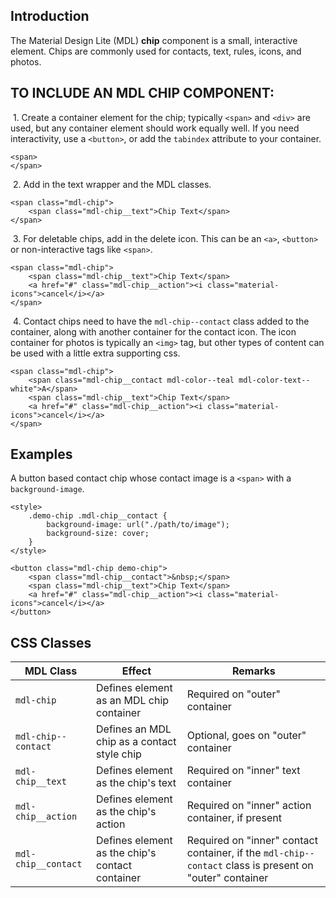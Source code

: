 <h2 id="introduction">Introduction</h2>

<p>The Material Design Lite (MDL) <strong>chip</strong> component is a small, interactive element.
Chips are commonly used for contacts, text, rules, icons, and photos.</p>

<h2 id="to-include-an-mdl-chip-component%3A">TO INCLUDE AN MDL CHIP COMPONENT:</h2>

<p>&nbsp;1. Create a container element for the chip; typically <code>&lt;span&gt;</code> and <code>&lt;div&gt;</code> are used, but any container element should work equally well. If you need interactivity, use a <code>&lt;button&gt;</code>, or add the <code>tabindex</code> attribute to your container.</p>

<pre><code class="html">&lt;span&gt;
&lt;/span&gt;
</code></pre>

<p>&nbsp;2. Add in the text wrapper and the MDL classes.</p>

<pre><code class="html">&lt;span class="mdl-chip"&gt;
    &lt;span class="mdl-chip__text"&gt;Chip Text&lt;/span&gt;
&lt;/span&gt;
</code></pre>

<p>&nbsp;3. For deletable chips, add in the delete icon. This can be an <code>&lt;a&gt;</code>, <code>&lt;button&gt;</code> or non-interactive tags like <code>&lt;span&gt;</code>.</p>

<pre><code class="html">&lt;span class="mdl-chip"&gt;
    &lt;span class="mdl-chip__text"&gt;Chip Text&lt;/span&gt;
    &lt;a href="#" class="mdl-chip__action"&gt;&lt;i class="material-icons"&gt;cancel&lt;/i&gt;&lt;/a&gt;
&lt;/span&gt;
</code></pre>

<p>&nbsp;4. Contact chips need to have the <code>mdl-chip--contact</code> class added to the container, along with another container for the contact icon. The icon container for photos is typically an <code>&lt;img&gt;</code> tag, but other types of content can be used with a little extra supporting css.</p>

<pre><code class="html">&lt;span class="mdl-chip"&gt;
    &lt;span class="mdl-chip__contact mdl-color--teal mdl-color-text--white"&gt;A&lt;/span&gt;
    &lt;span class="mdl-chip__text"&gt;Chip Text&lt;/span&gt;
    &lt;a href="#" class="mdl-chip__action"&gt;&lt;i class="material-icons"&gt;cancel&lt;/i&gt;&lt;/a&gt;
&lt;/span&gt;
</code></pre>

<h2 id="examples">Examples</h2>

<p>A button based contact chip whose contact image is a <code>&lt;span&gt;</code> with a <code>background-image</code>.</p>

<pre><code class="html">&lt;style&gt;
    .demo-chip .mdl-chip__contact {
        background-image: url("./path/to/image");
        background-size: cover;
    }
&lt;/style&gt;

&lt;button class="mdl-chip demo-chip"&gt;
    &lt;span class="mdl-chip__contact"&gt;&amp;nbsp;&lt;/span&gt;
    &lt;span class="mdl-chip__text"&gt;Chip Text&lt;/span&gt;
    &lt;a href="#" class="mdl-chip__action"&gt;&lt;i class="material-icons"&gt;cancel&lt;/i&gt;&lt;/a&gt;
&lt;/button&gt;
</code></pre>

<h2 id="css-classes">CSS Classes</h2>

<table>
<thead>
<tr>
  <th>MDL Class</th>
  <th>Effect</th>
  <th>Remarks</th>
</tr>
</thead>
<tbody>
<tr>
  <td><code>mdl-chip</code></td>
  <td>Defines element as an MDL chip container</td>
  <td>Required on "outer" container</td>
</tr>
<tr>
  <td><code>mdl-chip--contact</code></td>
  <td>Defines an MDL chip as a contact style chip</td>
  <td>Optional, goes on "outer" container</td>
</tr>
<tr>
  <td><code>mdl-chip__text</code></td>
  <td>Defines element as the chip's text</td>
  <td>Required on "inner" text container</td>
</tr>
<tr>
  <td><code>mdl-chip__action</code></td>
  <td>Defines element as the chip's action</td>
  <td>Required on "inner" action container, if present</td>
</tr>
<tr>
  <td><code>mdl-chip__contact</code></td>
  <td>Defines element as the chip's contact container</td>
  <td>Required on "inner" contact container, if the <code>mdl-chip--contact</code> class is present on "outer" container</td>
</tr>
</tbody>
</table>
